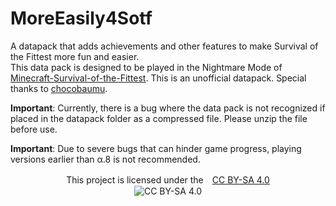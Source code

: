 # MoreEasily4Sotf
A datapack that adds achievements and other features to make Survival of the Fittest more fun and easier.<br>
This data pack is designed to be played in the Nightmare Mode of [Minecraft-Survival-of-the-Fittest](https://github.com/chocobaumu/Minecraft-Survival-of-the-Fittest).
This is an unofficial datapack. Special thanks to [chocobaumu](https://github.com/chocobaumu).

**Important**: Currently, there is a bug where the data pack is not recognized if placed in the datapack folder as a compressed file. Please unzip the file before use.

**Important**: Due to severe bugs that can hinder game progress, playing versions earlier than α.8 is not recommended.

<p align="center">
This project is licensed under the　<a href="https://creativecommons.org/licenses/by-sa/4.0/deed">CC BY-SA 4.0</a><br>
<img src="https://licensebuttons.net/l/by-sa/4.0/88x31.png" alt="CC BY-SA 4.0"><br>
</p>
